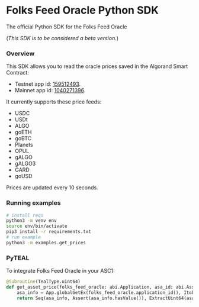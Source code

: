 # Folks Feed Oracle Python SDK

The official Python SDK for the Folks Feed Oracle

(*This SDK is to be considered a beta version.*)
### Overview

This SDK allows you to read the oracle prices saved in the Algorand Smart Contract:
 - Testnet app id: [159512493](https://testnet.algoexplorer.io/application/159512493). 
 - Mainnet app id: [1040271396](https://algoexplorer.io/application/1040271396). 

It currently supports these price feeds:
- USDC
- USDt
- ALGO
- goETH
- goBTC
- Planets
- OPUL
- gALGO
- gALGO3
- GARD
- goUSD

Prices are updated every 10 seconds.

### Running examples

```bash
# install reqs
python3 -m venv env
source env/bin/activate
pip3 install -r requirements.txt
# run example
python3 -m examples.get_prices
```

### PyTEAL 
To integrate Folks Feed Oracle in your ASC1:
```python
@Subroutine(TealType.uint64)
def get_asset_price(folks_feed_oracle: abi.Application, asa_id: abi.Asset):
    asa_info = App.globalGetEx(folks_feed_oracle.application_id(), Itob(asa_id.asset_id()))
    return Seq(asa_info, Assert(asa_info.hasValue()), ExtractUint64(asa_info.value(), Int(0)))
```